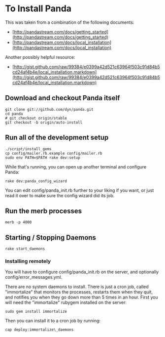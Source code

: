 # To Install Panda

This was taken from a combination of the following documents:

* [http://pandastream.com/docs/getting_started](http://pandastream.com/docs/getting_started)
* [http://pandastream.com/docs/local_installation](http://pandastream.com/docs/local_installation)

Another possibly helpful resource:

* [http://gist.github.com/raw/99384/e0399a42d521c63964f503c91d84b5cd24af4b4e/local_installation.markdown](http://gist.github.com/raw/99384/e0399a42d521c63964f503c91d84b5cd24af4b4e/local_installation.markdown)

## Download and checkout Panda itself

    git clone git://github.com/dyn/panda.git
    cd panda
    # git checkout origin/stable
    git checkout -b origin/auto-install

## Run all of the development setup

    ./script/install_gems
    cp config/mailer.rb.example config/mailer.rb
    sudo env PATH=$PATH rake dev:setup

While that's running, you can open up another terminal and configure Panda:

    rake dev:panda_config_wizard

You can edit config/panda_init.rb further to your liking if you want, or just read it over to make sure the config wizard did its job.

## Run the merb processes

    merb -p 4000

## Starting / Stopping Daemons

    rake start_daemons

### Installing remotely

You will have to configure config/panda\_init.rb on the server, and optionally config/error\_messages.yml.

There are no system daemons to install. There is just a cron job, called "immortalize" that monitors the
processes, restarts them when they quit, and notifies you when they go down more than 5 times in an hour.
First you will need the "immortalize" rubygem installed on the server:

    sudo gem install immortalize

Then you can install it to a cron job by running:

    cap deploy:immortalize\_daemons

